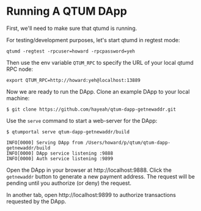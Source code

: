 # Running A QTUM DApp

First, we'll need to make sure that qtumd is running.

For testing/development purposes, let's start qtumd in regtest mode:

```
qtumd -regtest -rpcuser=howard -rpcpassword=yeh
```

Then use the env variable `QTUM_RPC` to specify the URL of your local qtumd RPC node:

```
export QTUM_RPC=http://howard:yeh@localhost:13889
```

Now we are ready to run the DApp. Clone an example DApp to your local machine:

```
$ git clone https://github.com/hayeah/qtum-dapp-getnewaddr.git
```

Use the `serve` command to start a web-server for the DApp:

```
$ qtumportal serve qtum-dapp-getnewaddr/build

INFO[0000] Serving DApp from /Users/howard/p/qtum/qtum-dapp-getnewaddr/build
INFO[0000] DApp service listening :9888
INFO[0000] Auth service listening :9899
```

Open the DApp in your browser at http://localhost:9888. Click the `getnewaddr` button to generate a new payment address. The request will be pending until you authorize (or deny) the request.

In another tab, open http://localhost:9899 to authorize transactions requested by the DApp.

